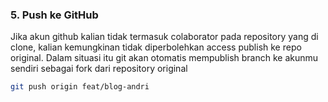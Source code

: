 

### 5. Push ke GitHub

Jika akun github kalian tidak termasuk colaborator pada repository yang di clone, kalian kemungkinan tidak diperbolehkan access publish ke repo original. Dalam situasi itu git akan otomatis mempublish branch ke akunmu sendiri sebagai fork dari repository original

```bash
git push origin feat/blog-andri
```
